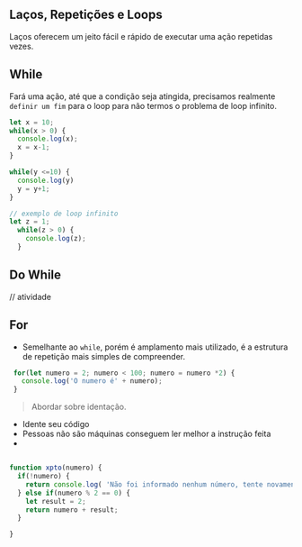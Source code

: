 ## Laços, Repetições e Loops

Laços oferecem um jeito fácil e rápido de executar uma ação repetidas vezes.

## While

Fará uma ação, até que a condição seja atingida, precisamos realmente `definir um fim`
para o loop para não termos o problema de loop infinito.

```js
let x = 10;
while(x > 0) {
  console.log(x);
  x = x-1;
}
```

```js
while(y <=10) {
  console.log(y)
  y = y+1;
}

// exemplo de loop infinito
let z = 1;
  while(z > 0) {
    console.log(z);
  }

```

## Do While
 // atividade

 ## For

 - Semelhante ao `while`, porém é amplamento mais utilizado, é a estrutura de repetição mais simples de compreender.

 ```js
  for(let numero = 2; numero < 100; numero = numero *2) {
    console.log('O numero é' + numero);
  }
 ```

 > Abordar sobre identação. 
  - Idente seu código
  - Pessoas não são máquinas conseguem ler melhor a instrução feita
  - 


  ```js

  function xpto(numero) {
    if(!numero) {
      return console.log( 'Não foi informado nenhum número, tente novamente!);
    } else if(numero % 2 == 0) {
      let result = 2;
      return numero + result;
    }

  }
  ```